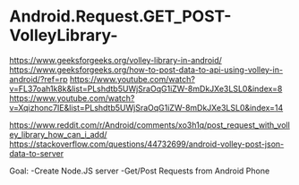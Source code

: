 # Android.Request.GET_POST-VolleyLibrary-

https://www.geeksforgeeks.org/volley-library-in-android/
https://www.geeksforgeeks.org/how-to-post-data-to-api-using-volley-in-android/?ref=rp
https://www.youtube.com/watch?v=FL37oah1k8k&list=PLshdtb5UWjSraOqG1iZW-8mDkJXe3LSL0&index=8
https://www.youtube.com/watch?v=Xqizhonc7IE&list=PLshdtb5UWjSraOqG1iZW-8mDkJXe3LSL0&index=14

https://www.reddit.com/r/Android/comments/xo3h1q/post_request_with_volley_library_how_can_i_add/
https://stackoverflow.com/questions/44732699/android-volley-post-json-data-to-server

Goal: 
-Create Node.JS server
-Get/Post Requests from Android Phone
